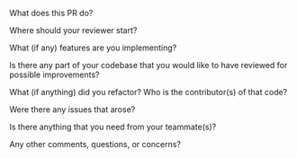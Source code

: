 What does this PR do?


Where should your reviewer start?


What (if any) features are you implementing?


Is there any part of your codebase that you would like to have reviewed for possible improvements?


What (if anything) did you refactor? Who is the contributor(s) of that code?


Were there any issues that arose?


Is there anything that you need from your teammate(s)?


Any other comments, questions, or concerns?
